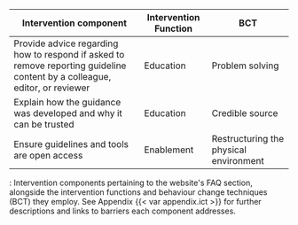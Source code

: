 | Intervention component                                                                                                     | Intervention Function | BCT                                    |
|---------------------------------|------------------|---------------------|
| Provide advice regarding how to respond if asked to remove reporting guideline content by a colleague, editor, or reviewer | Education             | Problem solving                        |
| Explain how the guidance was developed and why it can be trusted                                                           | Education             | Credible source                        |
| Ensure guidelines and tools are open access                                                                                | Enablement            | Restructuring the physical environment |

: Intervention components pertaining to the website's FAQ section, alongside the intervention functions and behaviour change techniques (BCT) they employ. See Appendix {{< var appendix.ict >}} for further descriptions and links to barriers each component addresses.